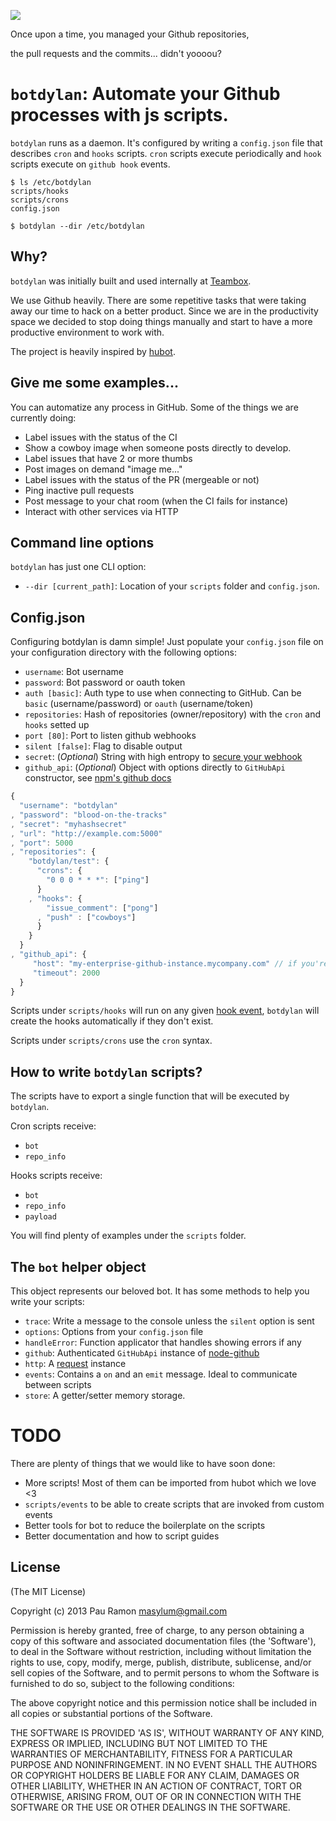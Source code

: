![](https://raw.github.com/botdylan/botdylan/master/img/botdylan.png)

Once upon a time, you managed your Github repositories,

the pull requests and the commits... didn't yoooou?

# `botdylan`: Automate your Github processes with js scripts.

`botdylan` runs as a daemon. It's configured by writing a `config.json` file
that describes `cron` and `hooks` scripts. `cron` scripts execute periodically
and `hook` scripts execute on `github hook` events.

```
$ ls /etc/botdylan
scripts/hooks
scripts/crons
config.json

$ botdylan --dir /etc/botdylan
```

## Why?

`botdylan` was initially built and used internally at [Teambox](http://teambox.com).

We use Github heavily. There are some repetitive tasks that were taking away our time
to hack on a better product. Since we are in the productivity space we decided to
stop doing things manually and start to have a more productive environment to work with.

The project is heavily inspired by [hubot](https://github.com/github/hubot).

## Give me some examples...

You can automatize any process in GitHub. Some of the things we are currently doing:

  - Label issues with the status of the CI
  - Show a cowboy image when someone posts directly to develop.
  - Label issues that have 2 or more thumbs
  - Post images on demand "image me..."
  - Label issues with the status of the PR (mergeable or not)
  - Ping inactive pull requests
  - Post message to your chat room (when the CI fails for instance)
  - Interact with other services via HTTP

## Command line options

`botdylan` has just one CLI option:

  * `--dir [current_path]`: Location of your `scripts` folder and `config.json`.

## Config.json

Configuring botdylan is damn simple! Just populate your `config.json` file on your
configuration directory with the following options:

  * `username`: Bot username
  * `password`: Bot password or oauth token
  * `auth [basic]`: Auth type to use when connecting to GitHub. Can be `basic` (username/password) or `oauth` (username/token)
  * `repositories`: Hash of repositories (owner/repository) with the `cron` and `hooks` setted up
  * `port [80]`: Port to listen github webhooks
  * `silent [false]`: Flag to disable output
  * `secret`: (*Optional*) String with high entropy to [secure your webhook](https://developer.github.com/webhooks/securing/#securing-your-webhooks)
  * `github_api`: (*Optional*) Object with options directly to `GitHubApi` constructor, see [npm's github docs](https://www.npmjs.com/package/github)

``` javascript
{
  "username": "botdylan"
, "password": "blood-on-the-tracks"
, "secret": "myhashsecret"
, "url": "http://example.com:5000"
, "port": 5000
, "repositories": {
    "botdylan/test": {
      "crons": {
        "0 0 0 * * *": ["ping"]
      }
    , "hooks": {
        "issue_comment": ["pong"]
      , "push" : ["cowboys"]
      }
    }  
  }
, "github_api": {
     "host": "my-enterprise-github-instance.mycompany.com" // if you're using GitHub Enterprise,
     "timeout": 2000
  }
}
```

Scripts under `scripts/hooks` will run on any given [hook event](http://developer.github.com/v3/repos/hooks/),
`botdylan` will create the hooks automatically if they don't exist.

Scripts under `scripts/crons` use the `cron` syntax.

## How to write `botdylan` scripts?

The scripts have to export a single function that will be executed by
`botdylan`.

Cron scripts receive:
  - `bot`
  - `repo_info`

Hooks scripts receive:
  - `bot`
  - `repo_info`
  - `payload`

You will find plenty of examples under the `scripts` folder.

## The `bot` helper object

This object represents our beloved bot. It has some methods to help you write your scripts:

  - `trace`: Write a message to the console unless the `silent` option is sent
  - `options`: Options from your `config.json` file
  - `handleError`: Function applicator that handles showing errors if any
  - `github`: Authenticated `GitHubApi` instance of
              [node-github](https://github.com/ajaxorg/node-github)
  - `http`: A [request](https://github.com/mikeal/request) instance
  - `events`: Contains a `on` and an `emit` message. Ideal to communicate between scripts
  - `store`: A getter/setter memory storage.

# TODO

There are plenty of things that we would like to have soon done:

  - More scripts! Most of them can be imported from hubot which we love <3
  - `scripts/events` to be able to create scripts that are invoked from custom events
  - Better tools for bot to reduce the boilerplate on the scripts
  - Better documentation and how to script guides

## License

(The MIT License)

Copyright (c) 2013 Pau Ramon <masylum@gmail.com>

Permission is hereby granted, free of charge, to any person obtaining a copy of this software and associated documentation files (the 'Software'), to deal in the Software without restriction, including without limitation the rights to use, copy, modify, merge, publish, distribute, sublicense, and/or sell copies of the Software, and to permit persons to whom the Software is furnished to do so, subject to the following conditions:

The above copyright notice and this permission notice shall be included in all copies or substantial portions of the Software.

THE SOFTWARE IS PROVIDED 'AS IS', WITHOUT WARRANTY OF ANY KIND, EXPRESS OR IMPLIED, INCLUDING BUT NOT LIMITED TO THE WARRANTIES OF MERCHANTABILITY, FITNESS FOR A PARTICULAR PURPOSE AND NONINFRINGEMENT. IN NO EVENT SHALL THE AUTHORS OR COPYRIGHT HOLDERS BE LIABLE FOR ANY CLAIM, DAMAGES OR OTHER LIABILITY, WHETHER IN AN ACTION OF CONTRACT, TORT OR OTHERWISE, ARISING FROM, OUT OF OR IN CONNECTION WITH THE SOFTWARE OR THE USE OR OTHER DEALINGS IN THE SOFTWARE.
